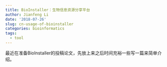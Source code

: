 ```yaml
---
title: BioInstaller：生物信息资源分享平台
author: Jianfeng Li
date: '2018-07-26'
slug: cn-usage-of-bioinstaller
categories: bioinformatics 
tags: 
  - tool
---
```


最近在准备BioInstaller的投稿论文，先放上来之后时间充裕一些写一篇来简单介绍。
